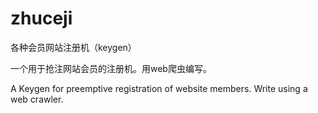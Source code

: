 # zhuceji
各种会员网站注册机（keygen）

一个用于抢注网站会员的注册机。用web爬虫编写。

A Keygen for preemptive registration of website members. Write using a web crawler.
